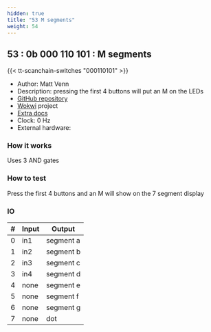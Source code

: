 ```yaml
---
hidden: true
title: "53 M segments"
weight: 54
---
```


## 53 : 0b 000 110 101 : M segments

{{< tt-scanchain-switches "000110101" >}}

* Author: Matt Venn
* Description: pressing the first 4 buttons will put an M on the LEDs
* [GitHub repository](https://github.com/mattvenn/tt03-m-segments)
* [Wokwi](https://wokwi.com/projects/357917324056483841) project
* [Extra docs]()
* Clock: 0 Hz
* External hardware: 



### How it works

Uses 3 AND gates


### How to test

Press the first 4 buttons and an M will show on the 7 segment display


### IO

| # | Input        | Output       |
|---|--------------|--------------|
| 0 | in1  | segment a |
| 1 | in2  | segment b |
| 2 | in3  | segment c |
| 3 | in4  | segment d |
| 4 | none  | segment e |
| 5 | none  | segment f |
| 6 | none  | segment g |
| 7 | none  | dot |

